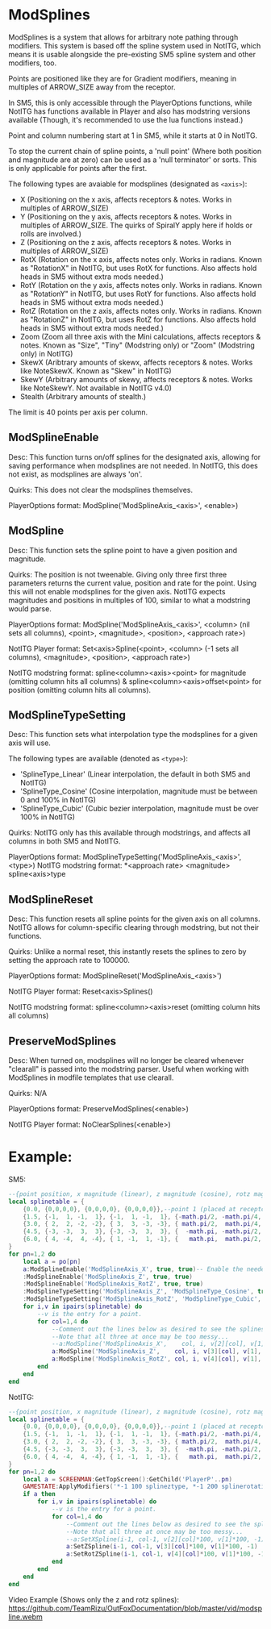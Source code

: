 # ModSplines
ModSplines is a system that allows for arbitrary note pathing through modifiers. This system is based off the spline system used in NotITG, which means it is usable alongside the pre-existing SM5 spline system and other modifiers, too.

Points are positioned like they are for Gradient modifiers, meaning in multiples of ARROW_SIZE away from the receptor.

In SM5, this is only accessible through the PlayerOptions functions, while NotITG has functions available in Player and also has modstring versions available (Though, it's recommended to use the lua functions instead.)

Point and column numbering start at 1 in SM5, while it starts at 0 in NotITG.

To stop the current chain of spline points, a 'null point' (Where both position and magnitude are at zero) can be used as a 'null terminator' or sorts. This is only applicable for points after the first.

The following types are avaiable for modsplines (designated as `<axis>`):
- X (Positioning on the x axis, affects receptors & notes. Works in multiples of ARROW_SIZE)
- Y (Positioning on the y axis, affects receptors & notes. Works in multiples of ARROW_SIZE. The quirks of SpiralY apply here if holds or rolls are involved.)
- Z (Positioning on the z axis, affects receptors & notes. Works in multiples of ARROW_SIZE)
- RotX (Rotation on the x axis, affects notes only. Works in radians. Known as "RotationX" in NotITG, but uses RotX for functions. Also affects hold heads in SM5 without extra mods needed.)
- RotY (Rotation on the y axis, affects notes only. Works in radians. Known as "RotationY" in NotITG, but uses RotY for functions. Also affects hold heads in SM5 without extra mods needed.)
- RotZ (Rotation on the z axis, affects notes only. Works in radians. Known as "RotationZ" in NotITG, but uses RotZ for functions. Also affects hold heads in SM5 without extra mods needed.)
- Zoom (Zoom all three axis with the Mini calculations, affects receptors & notes. Known as "Size", "Tiny" (Modstring only) or "Zoom" (Modstring only) in NotITG)
- SkewX (Aribtrary amounts of skewx, affects receptors & notes. Works like NoteSkewX. Known as "Skew" in NotITG)
- SkewY (Arbitrary amounts of skewy, affects receptors & notes. Works like NoteSkewY. Not available in NotITG v4.0)
- Stealth (Arbitrary amounts of stealth.)

The limit is 40 points per axis per column.

## ModSplineEnable
Desc: This function turns on/off splines for the designated axis, allowing for saving performance when modsplines are not needed. In NotITG, this does not exist, as modsplines are always 'on'.

Quirks: This does not clear the modsplines themselves.

PlayerOptions format: ModSpline('ModSplineAxis_\<axis\>', \<enable\>)

## ModSpline
Desc: This function sets the spline point to have a given position and magnitude.

Quirks: The position is not tweenable. Giving only three first three parameters returns the current value, position and rate for the point. Using this will not enable modsplines for the given axis. NotITG expects magnitudes and positions in multiples of 100, similar to what a modstring would parse.

PlayerOptions format: ModSpline('ModSplineAxis_\<axis\>', \<column\> (nil sets all columns), \<point\>, \<magnitude\>, \<position\>, \<approach rate\>)

NotITG Player format: Set\<axis\>Spline(\<point\>, \<column\> (-1 sets all columns), \<magnitude\>, \<position\>, \<approach rate\>)

NotITG modstring format: spline\<column\>\<axis\>\<point\> for magnitude (omitting column hits all columns) & spline\<column\>\<axis\>offset\<point\> for position (omitting column hits all columns).

## ModSplineTypeSetting
Desc: This function sets what interpolation type the modsplines for a given axis will use.

The following types are available (denoted as `<type>`):
- 'SplineType_Linear' (Linear interpolation, the default in both SM5 and NotITG)
- 'SplineType_Cosine' (Cosine interpolation, magnitude must be between 0 and 100% in NotITG)
- 'SplineType_Cubic' (Cubic bezier interpolation, magnitude must be over 100% in NotITG)

Quirks: NotITG only has this available through modstrings, and affects all columns in both SM5 and NotITG.

PlayerOptions format: ModSplineTypeSetting('ModSplineAxis_\<axis\>', \<type\>)
NotITG modstring format: *\<approach rate\> \<magnitude\> spline\<axis\>type

## ModSplineReset
Desc: This function resets all spline points for the given axis on all columns. NotITG allows for column-specific clearing through modstring, but not their functions.

Quirks: Unlike a normal reset, this instantly resets the splines to zero by setting the approach rate to 100000.

PlayerOptions format: ModSplineReset('ModSplineAxis_\<axis\>')

NotITG Player format: Reset\<axis\>Splines()

NotITG modstring format: spline\<column\>\<axis\>reset (omitting column hits all columns)

## PreserveModSplines
Desc: When turned on, modsplines will no longer be cleared whenever "clearall" is passed into the modstring parser. Useful when working with ModSplines in modfile templates that use clearall.

Quirks: N/A

PlayerOptions format: PreserveModSplines(\<enable\>)

NotITG Player format: NoClearSplines(\<enable\>)

# Example:

SM5:
```lua
--{point position, x magnitude (linear), z magnitude (cosine), rotz magnitude (cubic)}
local splinetable = {
	{0.0, {0,0,0,0}, {0,0,0,0}, {0,0,0,0}},--point 1 (placed at receptor)
	{1.5, {-1,  1, -1,  1}, {-1,  1, -1,  1}, {-math.pi/2, -math.pi/4,  math.pi/4,  math.pi/2}},--point 2
	{3.0, { 2,  2, -2, -2}, { 3,  3, -3, -3}, { math.pi/2,  math.pi/4, -math.pi/4, -math.pi/2}},--point 3
	{4.5, {-3, -3,  3,  3}, {-3, -3,  3,  3}, {  -math.pi, -math.pi/2,  math.pi/2,    math.pi}},--point 4
	{6.0, { 4, -4,  4, -4}, { 1, -1,  1, -1}, {   math.pi,  math.pi/2, -math.pi/2,   -math.pi}},--point 5
}
for pn=1,2 do
	local a = po[pn]
	a:ModSplineEnable('ModSplineAxis_X', true, true)-- Enable the needed spline axis.
	:ModSplineEnable('ModSplineAxis_Z', true, true)
	:ModSplineEnable('ModSplineAxis_RotZ', true, true)
	:ModSplineTypeSetting('ModSplineAxis_Z', 'ModSplineType_Cosine', true)-- Set the desired interpolation types.
	:ModSplineTypeSetting('ModSplineAxis_RotZ', 'ModSplineType_Cubic', true)
	for i,v in ipairs(splinetable) do
		--v is the entry for a point.
		for col=1,4 do
			--Comment out the lines below as desired to see the splines on their own.
			--Note that all three at once may be too messy...
			--a:ModSpline('ModSplineAxis_X',    col, i, v[2][col], v[1], 10000)
			a:ModSpline('ModSplineAxis_Z',    col, i, v[3][col], v[1], 10000)
			a:ModSpline('ModSplineAxis_RotZ', col, i, v[4][col], v[1], 10000)
		end
	end
end
```

NotITG:
```lua
--{point position, x magnitude (linear), z magnitude (cosine), rotz magnitude (cubic)}
local splinetable = {
	{0.0, {0,0,0,0}, {0,0,0,0}, {0,0,0,0}},--point 1 (placed at receptor)
	{1.5, {-1,  1, -1,  1}, {-1,  1, -1,  1}, {-math.pi/2, -math.pi/4,  math.pi/4,  math.pi/2}},--point 2
	{3.0, { 2,  2, -2, -2}, { 3,  3, -3, -3}, { math.pi/2,  math.pi/4, -math.pi/4, -math.pi/2}},--point 3
	{4.5, {-3, -3,  3,  3}, {-3, -3,  3,  3}, {  -math.pi, -math.pi/2,  math.pi/2,    math.pi}},--point 4
	{6.0, { 4, -4,  4, -4}, { 1, -1,  1, -1}, {   math.pi,  math.pi/2, -math.pi/2,   -math.pi}},--point 5
}
for pn=1,2 do
	local a = SCREENMAN:GetTopScreen():GetChild('PlayerP'..pn)
	GAMESTATE:ApplyModifiers('*-1 100 splineztype, *-1 200 splinerotationztype', pn)
	if a then
		for i,v in ipairs(splinetable) do
			--v is the entry for a point.
			for col=1,4 do
				--Comment out the lines below as desired to see the splines on their own.
				--Note that all three at once may be too messy...
				--a:SetXSpline(i-1, col-1, v[2][col]*100, v[1]*100, -1)
				a:SetZSpline(i-1, col-1, v[3][col]*100, v[1]*100, -1)
				a:SetRotZSpline(i-1, col-1, v[4][col]*100, v[1]*100, -1)
			end
		end
	end
end
```

Video Example (Shows only the z and rotz splines): https://github.com/TeamRizu/OutFoxDocumentation/blob/master/vid/modspline.webm

